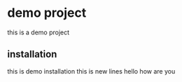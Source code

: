 # demo project
this is a demo project
## installation
this is demo installation 
this is new lines
hello
how are you